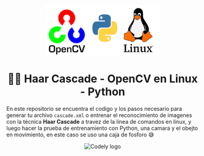 <p align="center">
  <a href="https://codely.com">
    <img alt="Codely logo" src="./banner.png" width="300px" height="auto"/>
  </a>
</p>

<h1 align="center">
 📸🌊 Haar Cascade - OpenCV en Linux - Python
</h1>

En este repositorio se encuentra el codigo y los pasos necesario para generar tu archivo `cascade.xml` o entrenar el reconocimiento de imagenes con la técnica **Haar Cascade** a travez de la linea de comandos en linux, y luego hacer la prueba de entrenamiento con Python, una camara y el obejto en movimiento, en este caso se uso una caja de fosforo 😅

<p align="center">
<img alt="Codely logo" src="./preview.gif" width="300px" height="auto"/>
</p>
